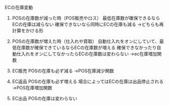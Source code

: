 ECの在庫変動

1. POSの在庫数が減った時（POS販売やロス）
   最低在庫数が確保できるならECの在庫は減らない
   確保できないなら同時にECの在庫も減る
   →どちらも再計算をかける形

2. POSの在庫数が増えた時（仕入れや買取）
   自動仕入れをオンにしていて、最低在庫数が確保できているならECの在庫数が増える
   確保できなかったり自動仕入れをオンにしてなかったらECの在庫数は変わらない
   →ec在庫増加関数

3. EC販売
   POSの在庫も必ず減る
   →POS在庫減少関数

4. EC返品
   POSの在庫も必ず増える 場合によってはECの在庫は出品停止される
   →POS在庫増加関数

5. EC出品
   POSの在庫は変わらない
